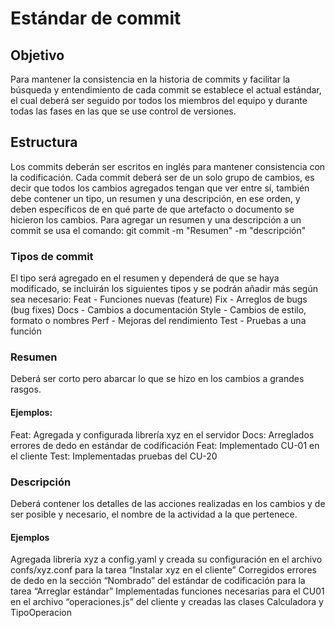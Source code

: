 # Estándar de commit
## Objetivo
Para mantener la consistencia en la historia de commits y facilitar la búsqueda y entendimiento de cada commit se establece el actual estándar, el cual deberá ser seguido por todos los miembros del equipo y durante todas las fases en las que se use control de versiones.

## Estructura
Los commits deberán ser escritos en inglés para mantener consistencia con la codificación. Cada commit deberá ser de un solo grupo de cambios, es decir que todos los cambios agregados tengan que ver entre sí, también debe contener un tipo, un resumen y una descripción, en ese orden, y deben específicos de en qué parte de que artefacto o documento se hicieron los cambios.
Para agregar un resumen y una descripción a un commit se usa el comando: 
git commit -m "Resumen" -m "descripción"

### Tipos de commit
El tipo será agregado en el resumen y dependerá de que se haya modificado, se incluirán los siguientes tipos y se podrán añadir más según sea necesario:
Feat - Funciones nuevas (feature)
Fix - Arreglos de bugs (bug fixes)
Docs - Cambios a documentación
Style - Cambios de estilo, formato o nombres
Perf - Mejoras del rendimiento
Test - Pruebas a una función

### Resumen
Deberá ser corto pero abarcar lo que se hizo en los cambios a grandes rasgos.
#### Ejemplos:
Feat: Agregada y configurada librería xyz en el servidor
Docs: Arreglados errores de dedo en estándar de codificación
Feat: Implementado CU-01 en el cliente
Test: Implementadas pruebas del CU-20

### Descripción
Deberá contener los detalles de las acciones realizadas en los cambios y de ser posible y necesario, el nombre de la actividad a la que pertenece.
#### Ejemplos
Agregada librería xyz a config.yaml y creada su configuración en el archivo confs/xyz.conf para la tarea “Instalar xyz en el cliente”
Corregidos errores de dedo en la sección “Nombrado” del estándar de codificación para la tarea “Arreglar estándar”
Implementadas funciones necesarias para el CU01 en el archivo “operaciones.js” del cliente y creadas las clases Calculadora y TipoOperacion


